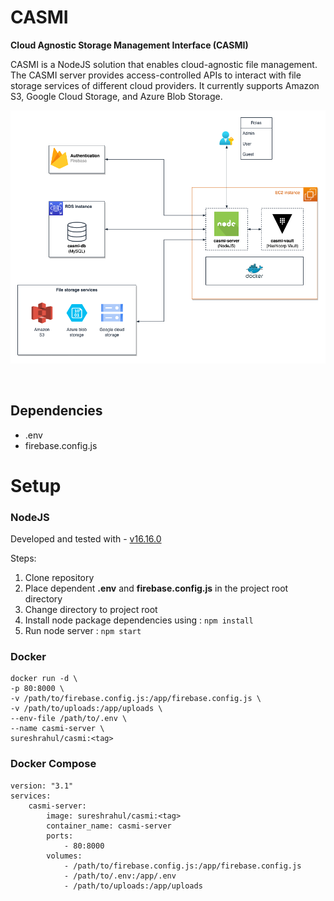 # CASMI

**Cloud Agnostic Storage Management Interface (CASMI)**

CASMI is a NodeJS solution that enables cloud-agnostic file management. The CASMI server provides access-controlled APIs to interact with file storage services of different cloud providers. It currently supports Amazon S3, Google Cloud Storage, and Azure Blob Storage.

![CASMI architecture](./architecture.png "CASMI architecture")

<br/>

## Dependencies

-   .env
-   firebase.config.js

# Setup

### NodeJS

Developed and tested with - [v16.16.0](https://nodejs.org/dist/v16.16.0/docs/api/)

Steps:

1. Clone repository
2. Place dependent **.env** and **firebase.config.js** in the project root directory
3. Change directory to project root
4. Install node package dependencies using : `npm install`
5. Run node server : `npm start`

### Docker

```
docker run -d \
-p 80:8000 \
-v /path/to/firebase.config.js:/app/firebase.config.js \
-v /path/to/uploads:/app/uploads \
--env-file /path/to/.env \
--name casmi-server \
sureshrahul/casmi:<tag>
```

### Docker Compose

```
version: "3.1"
services:
    casmi-server:
        image: sureshrahul/casmi:<tag>
        container_name: casmi-server
        ports:
            - 80:8000
        volumes:
            - /path/to/firebase.config.js:/app/firebase.config.js
            - /path/to/.env:/app/.env
            - /path/to/uploads:/app/uploads
```
